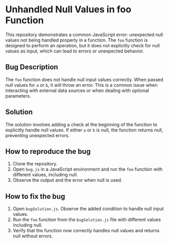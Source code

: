 # Unhandled Null Values in foo Function

This repository demonstrates a common JavaScript error: unexpected null values not being handled properly in a function. The `foo` function is designed to perform an operation, but it does not explicitly check for null values as input, which can lead to errors or unexpected behavior.

## Bug Description
The `foo` function does not handle null input values correctly. When passed null values for `a` or `b`, it will throw an error.  This is a common issue when interacting with external data sources or when dealing with optional parameters.

## Solution
The solution involves adding a check at the beginning of the function to explicitly handle null values. If either `a` or `b` is null, the function returns null, preventing unexpected errors.

## How to reproduce the bug
1. Clone the repository.
2. Open `bug.js` in a JavaScript environment and run the `foo` function with different values, including null.
3. Observe the output and the error when null is used.

## How to fix the bug
1. Open `bugSolution.js`. Observe the added condition to handle null input values.
2. Run the `foo` function from the `bugSolution.js` file with different values including null.
3. Verify that the function now correctly handles null values and returns null without errors.